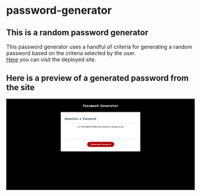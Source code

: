 # password-generator

## This is a random password generator
This password generator uses a handful of criteria for generating a random password based on the criteria selected by the user.\
[Here](https://modesttom.github.io/password-generator/) you can visit the deployed site.

## Here is a preview of a generated password from the site
![Example of a generated password](./images/generated-password.png)
